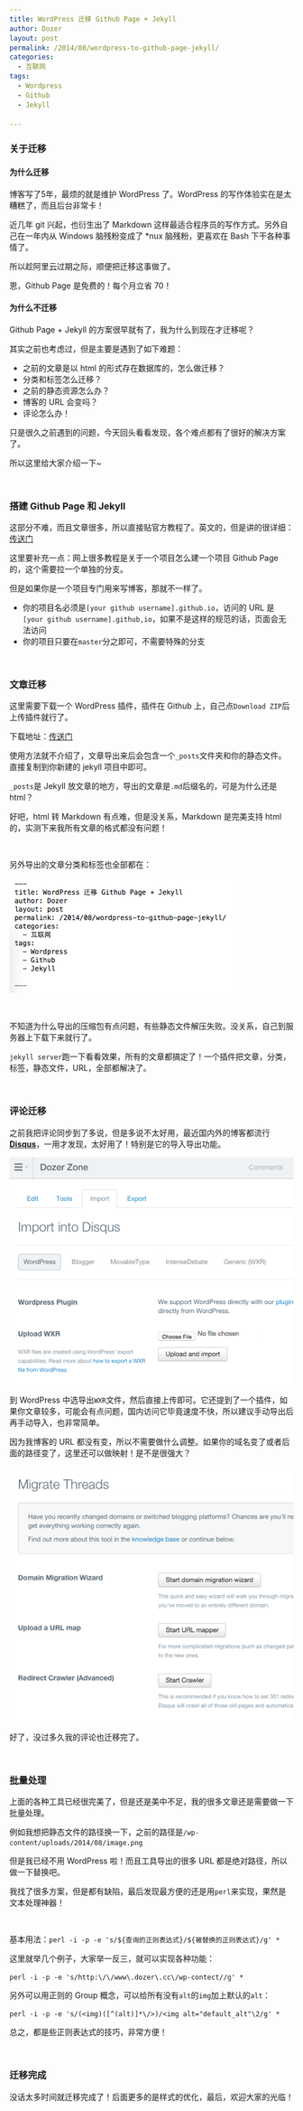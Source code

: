 ```yaml
---
title: WordPress 迁移 Github Page + Jekyll
author: Dozer
layout: post
permalink: /2014/08/wordpress-to-github-page-jekyll/
categories:
  - 互联网
tags:
  - Wordpress
  - Github
  - Jekyll

---
```


### 关于迁移

#### 为什么迁移


博客写了5年，最烦的就是维护 WordPress 了。WordPress 的写作体验实在是太糟糕了，而且后台非常卡！

近几年 git 兴起，也衍生出了 Markdown 这样最适合程序员的写作方式。另外自己在一年内从 Windows 脑残粉变成了 *nux 脑残粉，更喜欢在 Bash 下干各种事情了。

所以趁阿里云过期之际，顺便把迁移这事做了。

恩，Github Page 是免费的！每个月立省 70！


#### 为什么不迁移

Github Page + Jekyll 的方案很早就有了，我为什么到现在才迁移呢？

其实之前也考虑过，但是主要是遇到了如下难题：

* 之前的文章是以 html 的形式存在数据库的，怎么做迁移？
* 分类和标签怎么迁移？
* 之前的静态资源怎么办？
* 博客的 URL 会变吗？
* 评论怎么办！

只是很久之前遇到的问题，今天回头看看发现，各个难点都有了很好的解决方案了。

所以这里给大家介绍一下~

<!--more-->

&nbsp;

### 搭建 Github Page 和 Jekyll

这部分不难，而且文章很多，所以直接贴官方教程了。英文的，但是讲的很详细：[传送门](http://jekyllrb.com/docs/home/)

这里要补充一点：网上很多教程是关于一个项目怎么建一个项目 Github Page 的，这个需要拉一个单独的分支。

但是如果你是一个项目专门用来写博客，那就不一样了。

* 你的项目名必须是`[your github username].github.io`，访问的 URL 是 `[your github username].github,io`，如果不是这样的规范的话，页面会无法访问
* 你的项目只要在`master`分之即可，不需要特殊的分支

&nbsp;

### 文章迁移

这里需要下载一个 WordPress 插件，插件在 Github 上，自己点`Download ZIP`后上传插件就行了。

下载地址：[传送门](https://github.com/benbalter/wordpress-to-jekyll-exporter)

使用方法就不介绍了，文章导出来后会包含一个`_posts`文件夹和你的静态文件。直接复制到你新建的 jekyll 项目中即可。

`_posts`是 Jekyll 放文章的地方，导出的文章是`.md`后缀名的，可是为什么还是 html？

好吧，html 转 Markdown 有点难，但是没关系，Markdown 是完美支持 html 的，实测下来我所有文章的格式都没有问题！

&nbsp;

另外导出的文章分类和标签也全部都在：

![w2j-article](/uploads/2014/08/w2j-article.png)

&nbsp;

不知道为什么导出的压缩包有点问题，有些静态文件解压失败。没关系，自己到服务器上下载下来就行了。

`jekyll server`跑一下看看效果，所有的文章都搞定了！一个插件把文章，分类，标签，静态文件，URL，全部都解决了。

&nbsp;

### 评论迁移

之前我把评论同步到了多说，但是多说不太好用，最近国内外的博客都流行[**Disqus**](https://disqus.com/)，一用才发现，太好用了！特别是它的导入导出功能。

![disqus](/uploads/2014/08/disqus.png)

到 WordPress 中选导出`WXR`文件，然后直接上传即可。它还提到了一个插件，如果你文章较多，可能会有点问题，国内访问它毕竟速度不快，所以建议手动导出后再手动导入，也非常简单。

因为我博客的 URL 都没有变，所以不需要做什么调整。如果你的域名变了或者后面的路径变了，这里还可以做映射！是不是很强大？

![disqus-migrate](/uploads/2014/08/disqus-migrate.png)

好了，没过多久我的评论也迁移完了。

&nbsp;

### 批量处理

上面的各种工具已经很完美了，但是还是美中不足，我的很多文章还是需要做一下批量处理。

例如我想把静态文件的路径换一下，之前的路径是`/wp-content/uploads/2014/08/image.png`

但是我已经不用 WordPress 啦！而且工具导出的很多 URL 都是绝对路径，所以做一下替换吧。

我找了很多方案，但是都有缺陷，最后发现最方便的还是用`perl`来实现，果然是文本处理神器！

&nbsp;

基本用法：`perl -i -p -e 's/${查询的正则表达式}/${被替换的正则表达式}/g' *`

这里就举几个例子，大家举一反三，就可以实现各种功能：

`perl -i -p -e 's/http:\/\/www\.dozer\.cc\/wp-contect//g' *`

另外可以用正则的 Group 概念，可以给所有没有`alt`的`img`加上默认的`alt`：

`perl -i -p -e 's/(<img)([^(alt)]*\/>)/<img alt="default_alt"\2/g' *`

总之，都是些正则表达式的技巧，非常方便！

&nbsp;

### 迁移完成

没话太多时间就迁移完成了！后面更多的是样式的优化，最后，欢迎大家的光临！